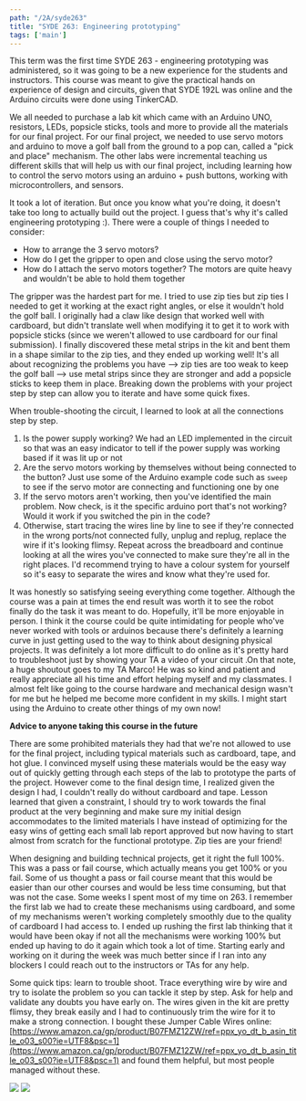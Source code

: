 ```yaml
---
path: "/2A/syde263"
title: "SYDE 263: Engineering prototyping"
tags: ['main']
---
```


This term was the first time SYDE 263 - engineering prototyping was administered, so it was going to be a new experience for the students and instructors. This course was meant to give the practical hands on experience of design and circuits, given that SYDE 192L was online and the Arduino circuits were done using TinkerCAD. 

We all needed to purchase a lab kit which came with an Arduino UNO, resistors, LEDs, popsicle sticks, tools and more to provide all the materials for our final project. For our final project, we needed to use servo motors and arduino to move a golf ball from the ground to a pop can, called a "pick and place" mechanism. The other labs were incremental teaching us different skills that will help us with our final project, including learning how to control the servo motors using an arduino + push buttons, working with microcontrollers, and sensors. 

It took a lot of iteration. But once you know what you're doing, it doesn't take too long to actually build out the project. I guess that's why it's called engineering prototyping :). There were a couple of things I needed to consider: 

- How to arrange the 3 servo motors?
- How do I get the gripper to open and close using the servo motor?
- How do I attach the servo motors together? The motors are quite heavy and wouldn't be able to hold them together

The gripper was the hardest part for me. I tried to use zip ties but zip ties I needed to get it working at the exact right angles, or else it wouldn't hold the golf ball. I originally had a claw like design that worked well with cardboard, but didn't translate well when modifying it to get it to work with popsicle sticks (since we weren't allowed to use cardboard for our final submission). I finally discovered these metal strips in the kit and bent them in a shape similar to the zip ties, and they ended up working well! It's all about recognizing the problems you have —> zip ties are too weak to keep the golf ball —> use metal strips since they are stronger and add a popsicle sticks to keep them in place. Breaking down the problems with your project step by step can allow you to iterate and have some quick fixes.

When trouble-shooting the circuit, I learned to look at all the connections step by step. 

1. Is the power supply working? We had an LED implemented in the circuit so that was an easy indicator to tell if the power supply was working based if it was lit up or not
2. Are the servo motors working by themselves without being connected to the button? Just use some of the Arduino example code such as `sweep` to see if the servo motor are connecting and functioning one by one
3. If the servo motors aren't working, then you've identified the main problem. Now check, is it the specific arduino port that's not working? Would it work if you switched the pin in the code? 
4. Otherwise, start tracing the wires line by line to see if they're connected in the wrong ports/not connected fully, unplug and replug, replace the wire if it's looking flimsy. Repeat across the breadboard and continue looking at all the wires you've connected to make sure they're all in the right places. I'd recommend trying to have a colour system for yourself so it's easy to separate the wires and know what they're used for. 

It was honestly so satisfying seeing everything come together. Although the course was a pain at times the end result was worth it to see the robot finally do the task it was meant to do. Hopefully, it'll be more enjoyable in person. I think it the course could be quite intimidating for people who've never worked with tools or arduinos because there's definitely a learning curve in just getting used to the way to think about designing physical projects. It was definitely a lot more difficult to do online as it's pretty hard to troubleshoot just by showing your TA a video of your circuit .On that note, a huge shoutout goes to my TA Marco! He was so kind and patient and really appreciate all his time and effort helping myself and my classmates. I almost felt like going to the course hardware and mechanical design wasn't for me but he helped me become more confident in my skills. I might start using the Arduino to create other things of my own now!

**Advice to anyone taking this course in the future** 

There are some prohibited materials they had that we're not allowed to use for the final project, including typical materials such as cardboard, tape, and hot glue. I convinced myself using these materials would be the easy way out of quickly getting through each steps of the lab to prototype the parts of the project. However come to the final design time, I realized given the design I had, I couldn't really do without cardboard and tape. Lesson learned that given a constraint, I should try to work towards the final product at the very beginning and make sure my initial design accommodates to the limited materials I have instead of optimizing for the easy wins of getting each small lab report approved but now having to start almost from scratch for the functional prototype. Zip ties are your friend!

When designing and building technical projects, get it right the full 100%. This was a pass or fail course, which actually means you get 100% or you fail. Some of us thought a pass or fail course meant that this would be easier than our other courses and would be less time consuming, but that was not the case. Some weeks I spent most of my time on 263. I remember the first lab we had to create these mechanisms using cardboard, and some of my mechanisms weren't working completely smoothly due to the quality of cardboard I had access to. I ended up rushing the first lab thinking that it would have been okay if not all the mechanisms were working 100% but ended up having to do it again which took a lot of time. Starting early and working on it during the week was much better since if I ran into any blockers I could reach out to the instructors or TAs for any help.

Some quick tips: learn to trouble shoot. Trace everything wire by wire and try to isolate the problem so you can tackle it step by step. Ask for help and validate any doubts you have early on. The wires given in the kit are pretty flimsy, they break easily and I had to continuously trim the wire for it to make a strong connection. I bought these Jumper Cable Wires online: [https://www.amazon.ca/gp/product/B07FMZ12ZW/ref=ppx_yo_dt_b_asin_title_o03_s00?ie=UTF8&psc=1](https://www.amazon.ca/gp/product/B07FMZ12ZW/ref=ppx_yo_dt_b_asin_title_o03_s00?ie=UTF8&psc=1) and found them helpful, but most people managed without these.

![](https://s3.us-west-2.amazonaws.com/secure.notion-static.com/4a799a98-1916-4183-b084-8d22fd2f4237/IMG_1079.jpg?X-Amz-Algorithm=AWS4-HMAC-SHA256&X-Amz-Credential=AKIAT73L2G45O3KS52Y5%2F20210531%2Fus-west-2%2Fs3%2Faws4_request&X-Amz-Date=20210531T000235Z&X-Amz-Expires=86400&X-Amz-Signature=dd22fc1abbb91fa6264ebd7e8cf5c47a45b53b7bfd1fe94bd5cf27fc18d2ada4&X-Amz-SignedHeaders=host&response-content-disposition=filename%20%3D%22IMG_1079.jpg%22)
![](https://s3.us-west-2.amazonaws.com/secure.notion-static.com/84b0f0ce-0522-4136-b62f-c27da715cffb/Untitled.png?X-Amz-Algorithm=AWS4-HMAC-SHA256&X-Amz-Credential=AKIAT73L2G45O3KS52Y5%2F20210531%2Fus-west-2%2Fs3%2Faws4_request&X-Amz-Date=20210531T000252Z&X-Amz-Expires=86400&X-Amz-Signature=732561a55a1fe48a4c9e40c85148859b4aa59185127b6eac6d2ced783f5df681&X-Amz-SignedHeaders=host&response-content-disposition=filename%20%3D%22Untitled.png%22)